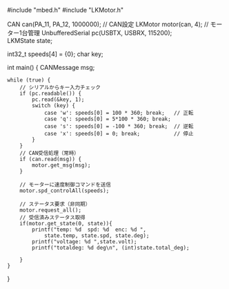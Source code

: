 #include "mbed.h"
#include "LKMotor.h"

CAN can(PA_11, PA_12, 1000000);       // CAN設定
LKMotor motor(can, 4);                // モーター1台管理
UnbufferedSerial pc(USBTX, USBRX, 115200);  
LKMState state;  

int32_t speeds[4] = {0};
char key;

int main() {
    CANMessage msg;

    while (true) {
        // シリアルからキー入力チェック
        if (pc.readable()) {
            pc.read(&key, 1);
            switch (key) {
                case 'w': speeds[0] = 100 * 360; break;   // 正転
                case 'q': speeds[0] = 5*100 * 360; break;  
                case 's': speeds[0] = -100 * 360; break;  // 逆転
                case 'x': speeds[0] = 0; break;           // 停止
            }
        }
        // CAN受信処理（常時）
        if (can.read(msg)) {
            motor.get_msg(msg);
        }
        
        // モーターに速度制御コマンドを送信
        motor.spd_controlAll(speeds);

        // ステータス要求（非同期）
        motor.request_all();  
        // 受信済みステータス取得
        if(motor.get_state(0, state)){
            printf("temp: %d  spd: %d  enc: %d ",
                state.temp, state.spd, state.deg);
            printf("voltage: %d ",state.volt);
            printf("totaldeg: %d deg\n", (int)state.total_deg);

        }
    }
}
